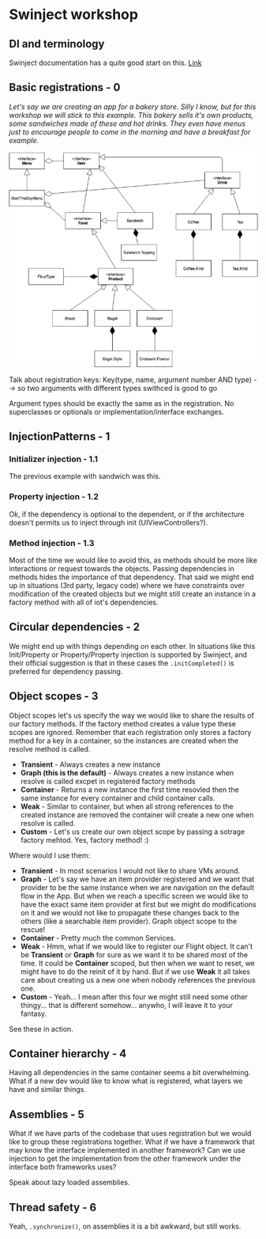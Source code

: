 # Swinject workshop

## DI and terminology

Swinject documentation has a quite good start on this. [Link](https://github.com/Swinject/Swinject/blob/master/Documentation/DIContainer.md#di-container)

## Basic registrations - 0

_Let's say we are creating an app for a bakery store. Silly I know, but for this workshop we will stick to this example. This bakery sells it's own products, some sandwiches made of these and hot drinks. They even have menus just to encourage people to come in the morning and have a breakfast for example._

![](./Bakery_0.png)

Talk about registration keys: 
	Key(type, name, argument number AND type) --> so two arguments with different types swithced is good to go
	
Argument types should be exactly the same as in the registration. No superclasses or optionals or implementation/interface exchanges.

## InjectionPatterns - 1

### Initializer injection - 1.1

The previous example with sandwich was this.

### Property injection - 1.2

Ok, if the dependency is optional to the dependent, or if the architecture doesn't permits us to inject through init (UIViewControllers?).

### Method injection - 1.3

Most of the time we would like to avoid this, as methods should be more like interactions or request towards the objects. Passing dependencies in methods hides the importance of that dependency. That said we might end up in situations (3rd party, legacy code) where we have constraints over modification of the created objects but we might still create an instance in a factory method with all of iot's dependencies.

## Circular dependencies - 2

We might end up with things depending on each other. In situations like this Init/Property or Property/Property injection is supported by Swinject, and their official suggestion is that in these cases the `.initCompleted()` is preferred for dependency passing.

## Object scopes - 3

Object scopes let's us specify the way we would like to share the results of our factory methods. If the factory method creates a value type these scopes are ignored. Remember that each registration only stores a factory method for a key in a container, so the instances are created when the resolve method is called.

- __Transient__ - Always creates a new instance
- __Graph (this is the default)__ - Always creates a new instance when resolve is called excpet in registered factory methods
- __Container__ - Returns a new instance the first time resovled then the same instance for every container and child container calls.
- __Weak__ - Similar to container, but when all strong references to the created instance are removed the container will create a new one when resolve is called.
- __Custom__ - Let's us create our own object scope by passing a sotrage factory mehtod. Yes, factory method! :)

Where would I use them:

- __Transient__ - In most scenarios I would not like to share VMs around.
- __Graph__ - Let's say we have an item provider registered and we want that provider to be the same instance when we are navigation on the default flow in the App. But when we reach a specific screen we would like to have the exact same item provider at first but we might do modifications on it and we would not like to propagate these changes back to the others (like a searchable item provider). Graph object scope to the rescue!
- __Container__ - Pretty much the common Services.
- __Weak__ - Hmm, what if we would like to register our Flight object. It can't be __Transient__ or __Graph__ for sure as we want it to be shared most of the time. It could be __Container__ scoped, but then when we want to reset, we might have to do the reinit of it by hand. But if we use __Weak__ it all takes care about creating us a new one when nobody references the previous one.
- __Custom__ - Yeah... I mean after this four we might still need some other thingy... that is different somehow... anywho, I will leave it to your fantasy.

See these in action.

## Container hierarchy - 4
Having all dependencies in the same container seems a bit overwhelming. What if a new dev would like to know what is registered, what layers we have and similar things.

## Assemblies - 5
What if we have parts of the codebase that uses registration but we would like to group these registrations together. What if we have a framework that may know the interface implemented in another framework? Can we use injection to get the implementation from the other framework under the interface both frameworks uses?


Speak about lazy loaded assemblies.

## Thread safety - 6
Yeah, `.synchronize()`, on assemblies it is a bit awkward, but still works.












